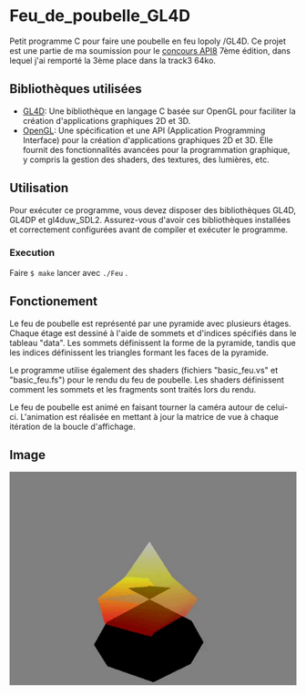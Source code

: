 # Feu_de_poubelle_GL4D
Petit programme C pour faire une poubelle en feu lopoly /GL4D.
Ce projet est une partie de ma soumission pour le [concours API8](https://www.api8.fr/) 7ème édition, dans lequel j'ai remporté la 3ème place dans la track3 64ko.


## Bibliothèques utilisées
-   [GL4D](https://gl4d.api8.fr/FR/): Une bibliothèque en langage C basée sur OpenGL pour faciliter la création d'applications graphiques 2D et 3D.
-   [OpenGL](https://www.opengl.org/): Une spécification et une API (Application Programming Interface) pour la création d'applications graphiques 2D et 3D. Elle fournit des fonctionnalités avancées pour la programmation graphique, y compris la gestion des shaders, des textures, des lumières, etc.

## Utilisation
Pour exécuter ce programme, vous devez disposer des bibliothèques GL4D, GL4DP et gl4duw_SDL2. Assurez-vous d'avoir ces bibliothèques installées et correctement configurées avant de compiler et exécuter le programme.
### Execution 
Faire `$ make` lancer avec `./Feu` .
## Fonctionement 

Le feu de poubelle est représenté par une pyramide avec plusieurs étages. Chaque étage est dessiné à l'aide de sommets et d'indices spécifiés dans le tableau "data". Les sommets définissent la forme de la pyramide, tandis que les indices définissent les triangles formant les faces de la pyramide.

Le programme utilise également des shaders (fichiers "basic_feu.vs" et "basic_feu.fs") pour le rendu du feu de poubelle. Les shaders définissent comment les sommets et les fragments sont traités lors du rendu.

Le feu de poubelle est animé en faisant tourner la caméra autour de celui-ci. L'animation est réalisée en mettant à jour la matrice de vue à chaque itération de la boucle d'affichage.

## Image
![Démo du programme](images_rm/GIF_demo.gif)
